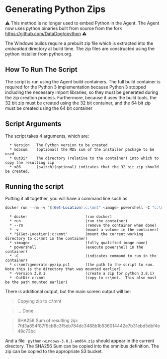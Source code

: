 Generating Python Zips
======================

⚠️ This method is no longer used to embed Python in the Agent. The Agent now uses python binaries built from source from the fork https://github.com/DataDog/cpython ⚠️

The Windows builds require a prebuilt zip file which is extracted into the _embedded_ directory at build time. The zip files are constructed using the python installer from python.org.

How To Run The Script
---------------------

The script is run using the Agent build containers.  The full build container is required for the Python 3 implementation because Python 3 stopped including the necessary import libraries, so they must be generated during the zip creation process.  Furthermore, because it uses the build tools, the 32 bit zip must be created using the 32 bit container, and the 64 bit zip must be created using the 64 bit container

Script Arguments
----------------
The script takes 4 arguments, which are:
```
  * Version   The Python version to be created
  * md5sum    (optional) the MD5 sum of the installer package to be used
  * OutDir    The directory (relative to the container) into which to copy the resulting zip
  * x86       (switch)(optional) indicates that the 32 bit zip should be created.
```

Running the script
------------------

Putting it all together, you will have a command line such as
```powershell
docker run --rm -v "$(Get-Location):c:\mnt" <image> powershell -C "c:\mnt\tasks\winbuildscripts\generate-pyzip.ps1 -Version 3.8.1 -OutDir c:\mnt"
```

```
  * docker                          (run docker)
  * run                             (run the container)
  * --rm                            (remove the container when done)
  * -v                              (mount a volume in the container)
  * "$(Get-Location):c:\mnt"        (mount the current working directory to c:\mnt in the container)
  * <image>                         (fully qualified image name)
  * powershell                      (execute powershell in the container)
  * -C                              (indicates command to run in the container)
  * c:\mnt\generate-pyzip.ps1       (the path to the script to run.  Note this is the directory that was mounted earlier)
  * -Version 3.8.1                  (create a zip for python 3.8.1)
  * -OutDir c:\mnt                  (copy to c:\mnt.  This also must be the path mounted earlier)
```

  There is additional output, but the main screen output will be:

> Copying zip to c:\mnt

> ... Done.

> SHA256 Sum of resulting zip: 7fd3a854f87f9cb8c3f5eb784dc3488b1b536014442e7b31ebd5dbf4e48c73bc

And a file ` python-windows-3.8.1-amd64.zip` should appear in the current directory.
The SHA256 Sum can be copied into the omnibus definition.  The zip can be copied to the appropriate S3 bucket.

